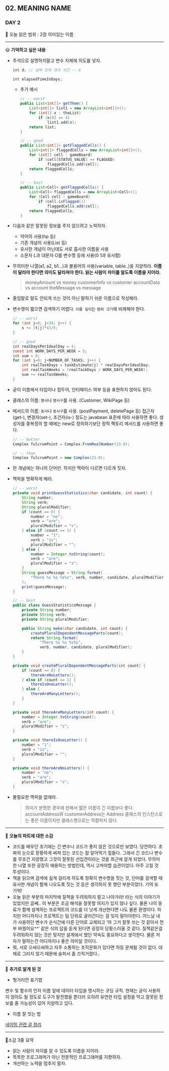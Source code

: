 ## 02. MEANING NAME

### DAY 2

🔖 오늘 읽은 범위 : 2장 의미있는 이름

---

<aside>
😃 <b>기억하고 싶은 내용</b>

</aside>

- 주석으로 설명하지말고 변수 자체에 의도를 넣자.
    
    ```java
    int d; // 날짜 단위 경과 시간 -- X
    
    int elapsedTimeInDays;
    ```
    
    - 추가 예시
        
        ```java
        // -- worst
        public List<int[]> getThem() {
        	List<int[]> list1 = new ArrayList<int[]>();
        	for (int[] x : theList)
        		if (x[0] == 4)
        			list1.add(x);
        	return list;
        }
        
        // -- good
        public List<int[]> getFlaggedCells() {
        	List<int[]> flaggedCells = new ArrayList<int[]>();
        	for (int[] cell : gameBoard)
        		if (cell[STATUS_VALUE] == FLAGGED)
        			flaggedCells.add(cell);
        	return flaggedCells;
        }
        
        // -- best
        public List<Cell> getFlaggedCells() {
        	List<Cell> flaggedCells = new ArrayList<Cell>();
        	for (Cell cell : gameBoard)
        		if (cell.isFlagged())
        			flaggedCells.add(cell);
        	return flaggedCells;
        }
        ```
        
- 다음과 같은 잘못된 정보를 주지 않으려고 노력하자.
    - 약어의 사용(hp 등)
    - 기존 개념의 사용(List 등)
    - 유사한 개념이 아닌데도 서로 흡사한 이름을 사용
    - 소문자 L과 대문자 O를 변수명 등에 사용(0 1과 유사함)
- 무의미한 나열(a1, a2, b1...)과 불용어의 사용(variable, table..)을 지양하라. **이름이 달라야 한다면 의미도 달라져야 한다. 읽는 사람이 차이를 알도록 이름을 지어라.**
    
    > moneyAmount vs money
    customerInfo    vs customer
    accountData     vs account
    theMessage      vs message
    > 
- 줄임말로 말도 안되게 쓰는 것이 아닌 말하기 쉬운 이름으로 작성해라.
- 변수명이 짧으면 검색하기 어렵다. `이름 길이`는 `범위 크기`에 비례해야 한다.
    
    ```java
    // -- worst
    for (int j=0; j<34; j++) {
    	s += (t[j]*4)/5;
    }
    
    // -- good
    int realDaysPerIdealDay = 4;
    const int WORK_DAYS_PER_WEEK = 5;
    int sum = 0;
    for (int j=0; j<NUMBER_OF_TASKS; j++) {
    	int realTaskDays = taskEstimate[j] * realDaysPerIdealDay;
    	int realTaskWeeks = (realTaskDays / WORK_DAYS_PER_WEEK);
    	sum += realTaskWeeks;
    }
    ```
- 굳이 이름에서 타입이나 접두어, 인터페이스 여부 등을 표현하지 않아도 된다.
- 클래스의 이름: `명사`나 `명사구`를 사용. (Customer, WikiPage 등)
- 메서드의 이름: `동사`나 `동사구`를 사용. (postPayment, deletePage 등) 접근자(get-), 변경자(set-), 조건자(is-) 정도는 javabean 표준에 따라 사용하면 좋다. 생성자를 중복정의 할 때에는 new로 정의하기보단 정적 팩토리 메서드를 사용하면 좋다.        
    ```java
    // -- better
    Complex fulcrumPoint = Complex.FromRealNumber(23.0);
    
    // -- than
    Complex fulcrumPoint = new Complex(23.0);
    ```
        
- 한 개념에는 하나의 단어만. 하지만 맥락이 다르면 다르게 짓자.
- 맥락을 명확하게 해라.
    
    ```java
    // -- worst
    private void printGuessStatistics(char candidate, int count) {
    	String number;
    	String verb;
    	String pluralModifier;
    	if (count == 0) {
    		number = "no";
    		verb = "are";
    		pluralModifier = "s";
    	} else if (count == 1) {
    		number = "1";
    		verb = "is";
    		pluralModifier = "";
    	} else {
    		number = Integer.toString(count);
    		verb = "are";
    		pluralModifier = "s";
    	}
    	String guessMessage = String.format(
    		"There %s %s %s%s", verb, number, candidate, pluralModifier
    	);
    	print(guessMessage);
    }
    
    // -- best
    public class GuessStatisticsMessage {
    	private String number;
    	private String verb;
    	private String pluralModifier;
    
    	public String make(char candidate, int count) {
    		createPluralDependentMessageParts(count);
    		return String.format(
    			"There %s %s %s%s",
    			verb, number, candidate, pluralModifier);
    	}
    }
    
    private void createPluralDependentMessageParts(int count) {
    	if (count == 0) {
    		thereAreNoLetters();
    	} else if (count == 1) {
    		thereIsOneLetter();
    	} else {
    		thereAreManyLetters();
    	}
    }
    
    private void thereAreManyLetters(int count) {
    	number = Integer.toString(count);
    	verb = "are";
    	pluralModifier = "s";
    }
    
    private void thereIsOneLetter() {
    	number = "1";
    	verb = "is";
    	pluralModifier = "";
    }
    
    private void thereAreNoLetters() {
    	number = "no";
    	verb = "are";
    	pluralModifier = "s";
    }
    ```
    
- 불필요한 맥락을 없애라.
    
    > 의미가 분명한 경우에 한해서 짧은 이름이 긴 이름보다 좋다.
    > accountAddress와 customerAddress는 Address 클래스의 인스턴스로는 좋은 이름이지만 클래스명으로는 적합하지 않다.
    

---

<aside>
🤔 <b>오늘의 파트에 대한 소감</b>

</aside>

- 코드를 배우던 초기에는 긴 변수나 코드가 좋지 않은 것으로만 보였다. 당연하다. 초짜의 눈으로 장황하게 써져 있는 코드는 참 알아먹기 힘들다. 그래서 긴 코드나 변수를 무조건 지양했고 그것이 잘못된 선입견이라는 것을 최근에 알게 되었다. 무의미한 나열 또한 굉장히 애용하는 방법인데, 역시 고쳐야할 습관이었다. 아주 고칠 것 투성이다.
- 책을 읽으며 검색에 쉽게 걸리게 하도록 정확히 변수명을 짓는 것, 단어를 검색할 때 유사한 개념이 함께 나오도록 짓는 것 등은 생각하지 못 했던 부분이었다. 기억 또 기억!
- 오늘 읽은 부분의 마지막에 질책을 두려워하지 말고 나아가라! 라는 식의 이야기가 있었지만 글쎄.. 이 부분은 조금 해석을 잘못할 여지가 있지 않나 싶다. 물론 나의 동료가 함께 설계하는 프로젝트의 코드를 더 낫게 개선한다면 나도 물론 환영이다. 하지만 어디까지나 프로젝트는 팀 단위로 굴러간다는 걸 잊지 말아야한다. 어느날 내가 사용하던 변수가 순식간에 다른 단어로 교체되고 ‘아 그거 잘못 쓰는 것 같아서 전부 바꿨어요^^’ 같은 식의 답을 듣게 된다면 굉장히 당황스러울 것 같다. 질책같은걸 두려워하지 않는 것은 맞지만 설계에서 했던 약속도 중요하다고 생각한다. 물론 저자가 말하는건 어디까지나 좋은 의미일 것이다.
- 뭐, 서로 으쌰으쌰하고 자주 소통하는 조직문화가 있다면 하등 문제될 것이 없다. 대체로 그러지 않기 때문에 슬퍼서 좀 끄적거렸다..

---

<aside>
🔎 <b>추가로 알게 된 것</b>

</aside>

- 헝가리안 표기법

변수 및 함수의 인자 이름 앞에 데이터 타입을 명시하는 코딩 규칙. 현재는 굳이 사용하지 않아도 될 정도로 도구가 발전했을 뿐더러 오히려 유연한 타입 설정을 막고 잘못된 정보를 줄 가능성이 있어 지양하고 있다. 

- 이름 잘 짓는 법

[네이밍 관련 글 정리](https://sheerheart.tistory.com/entry/%EC%A2%8B%EC%9D%80-%EB%84%A4%EC%9D%B4%EB%B0%8D%EC%9D%84-%EC%9C%84%ED%95%9C-%EC%B0%B8%EA%B3%A0-%EC%9E%90%EB%A3%8C)

---

🤟소감 3줄 요약 

- 읽는 사람이 차이를 알 수 있도록 이름을 지어라.
- 똑똑한 프로그래머가 아닌 전문적인 프로그래머를 지향하자.
- 개선하는 노력을 멈추지 말자.